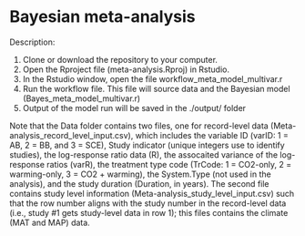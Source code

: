 # Bayesian meta-analysis
Description:

1. Clone or download the repository to your computer.
2. Open the Rproject file (meta-analysis.Rproj) in Rstudio.
3. In the Rstudio window, open the file workflow_meta_model_multivar.r
4. Run the workflow file. This file will source data and the Bayesian model (Bayes_meta_model_multivar.r)
5. Output of the model run will be saved in the ./output/ folder

Note that the Data folder contains two files, one for record-level data (Meta-analysis_record_level_input.csv), which includes the variable ID (varID: 1 = AB, 2 = BB, and 3 = SCE), Study indicator (unique integers use to identify studies), the log-response ratio data (R), the assocaited variance of the log-response ratios (varR), the treatment type code (TrCode: 1 = CO2-only, 2 = warming-only, 3 = CO2  + warming), the System.Type (not used in the analysis), and the study duration (Duration, in years). The second file contains study level information (Meta-analysis_study_level_input.csv) such that the row number aligns with the study number in the record-level data (i.e., study #1 gets study-level data in row 1); this files contains the climate (MAT and MAP) data.
